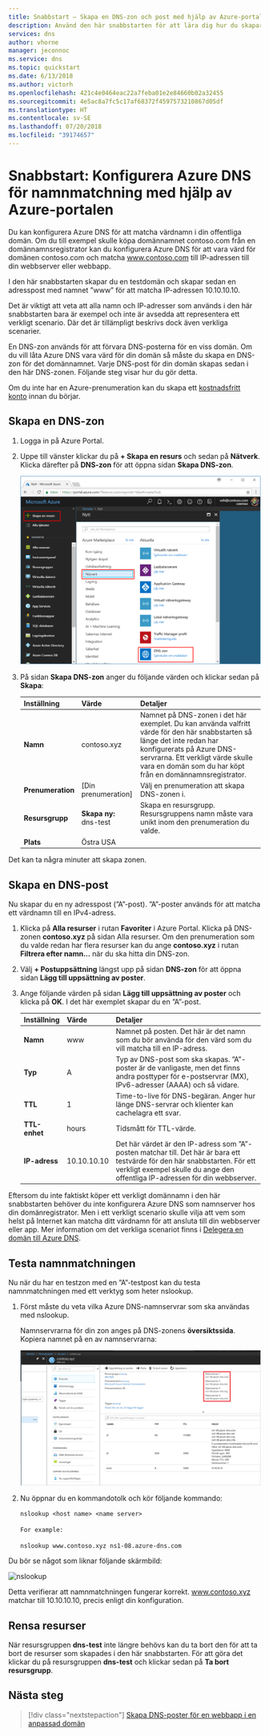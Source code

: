 ```yaml
---
title: Snabbstart – Skapa en DNS-zon och post med hjälp av Azure-portalen
description: Använd den här snabbstarten för att lära dig hur du skapar en DNS-zon och en post i Azure DNS. Detta är en steg-för-steg-guide om hur du skapar och hanterar din första DNS-zon och DNS-post på Azure Portal.
services: dns
author: vhorne
manager: jeconnoc
ms.service: dns
ms.topic: quickstart
ms.date: 6/13/2018
ms.author: victorh
ms.openlocfilehash: 421c4e0464eac22a7feba01e2e84660b02a32455
ms.sourcegitcommit: 4e5ac8a7fc5c17af68372f4597573210867d05df
ms.translationtype: HT
ms.contentlocale: sv-SE
ms.lasthandoff: 07/20/2018
ms.locfileid: "39174657"
---
```

# <a name="quickstart-configure-azure-dns-for-name-resolution-using-the-azure-portal"></a>Snabbstart: Konfigurera Azure DNS för namnmatchning med hjälp av Azure-portalen

 Du kan konfigurera Azure DNS för att matcha värdnamn i din offentliga domän. Om du till exempel skulle köpa domännamnet contoso.com från en domännamnsregistrator kan du konfigurera Azure DNS för att vara värd för domänen contoso.com och matcha www.contoso.com till IP-adressen till din webbserver eller webbapp.

I den här snabbstarten skapar du en testdomän och skapar sedan en adresspost med namnet ”www” för att matcha IP-adressen 10.10.10.10.

Det är viktigt att veta att alla namn och IP-adresser som används i den här snabbstarten bara är exempel och inte är avsedda att representera ett verkligt scenario. Där det är tillämpligt beskrivs dock även verkliga scenarier.

<!---
You can also perform these steps using [Azure PowerShell](dns-getstarted-powershell.md) or the cross-platform [Azure CLI 2.0](dns-getstarted-cli.md).
--->

En DNS-zon används för att förvara DNS-posterna för en viss domän. Om du vill låta Azure DNS vara värd för din domän så måste du skapa en DNS-zon för det domännamnet. Varje DNS-post för din domän skapas sedan i den här DNS-zonen. Följande steg visar hur du gör detta.

Om du inte har en Azure-prenumeration kan du skapa ett [kostnadsfritt konto](https://azure.microsoft.com/free/?WT.mc_id=A261C142F) innan du börjar.

## <a name="create-a-dns-zone"></a>Skapa en DNS-zon

1. Logga in på Azure Portal.
2. Uppe till vänster klickar du på **+ Skapa en resurs** och sedan på **Nätverk**. Klicka därefter på **DNS-zon** för att öppna sidan **Skapa DNS-zon**.

    ![DNS-zon](./media/dns-getstarted-portal/openzone650.png)

4. På sidan **Skapa DNS-zon** anger du följande värden och klickar sedan på **Skapa**:


   | **Inställning** | **Värde** | **Detaljer** |
   |---|---|---|
   |**Namn**|contoso.xyz|Namnet på DNS-zonen i det här exemplet. Du kan använda valfritt värde för den här snabbstarten så länge det inte redan har konfigurerats på Azure DNS-servrarna. Ett verkligt värde skulle vara en domän som du har köpt från en domännamnsregistrator.|
   |**Prenumeration**|[Din prenumeration]|Välj en prenumeration att skapa DNS-zonen i.|
   |**Resursgrupp**|**Skapa ny:** dns-test|Skapa en resursgrupp. Resursgruppens namn måste vara unikt inom den prenumeration du valde. |
   |**Plats**|Östra USA||

Det kan ta några minuter att skapa zonen.

## <a name="create-a-dns-record"></a>Skapa en DNS-post

Nu skapar du en ny adresspost (”A”-post). ”A”-poster används för att matcha ett värdnamn till en IPv4-adress.

1. Klicka på **Alla resurser** i rutan **Favoriter** i Azure Portal. Klicka på DNS-zonen **contoso.xyz** på sidan Alla resurser. Om den prenumeration som du valde redan har flera resurser kan du ange **contoso.xyz** i rutan **Filtrera efter namn...** när du ska hitta din DNS-zon.

1. Välj **+ Postuppsättning** längst upp på sidan **DNS-zon** för att öppna sidan **Lägg till uppsättning av poster**.

1. Ange följande värden på sidan **Lägg till uppsättning av poster** och klicka på **OK**. I det här exemplet skapar du en ”A”-post.

   |**Inställning** | **Värde** | **Detaljer** |
   |---|---|---|
   |**Namn**|www|Namnet på posten. Det här är det namn som du bör använda för den värd som du vill matcha till en IP-adress.|
   |**Typ**|A| Typ av DNS-post som ska skapas. ”A”-poster är de vanligaste, men det finns andra posttyper för e-postservrar (MX), IPv6-adresser (AAAA) och så vidare. |
   |**TTL**|1|Time-to-live för DNS-begäran. Anger hur länge DNS-servrar och klienter kan cachelagra ett svar.|
   |**TTL-enhet**|hours|Tidsmått för TTL-värde.|
   |**IP-adress**|10.10.10.10| Det här värdet är den IP-adress som ”A”-posten matchar till. Det här är bara ett testvärde för den här snabbstarten. För ett verkligt exempel skulle du ange den offentliga IP-adressen för din webbserver.|


Eftersom du inte faktiskt köper ett verkligt domännamn i den här snabbstarten behöver du inte konfigurera Azure DNS som namnserver hos din domänregistrator. Men i ett verkligt scenario skulle vilja att vem som helst på Internet kan matcha ditt värdnamn för att ansluta till din webbserver eller app. Mer information om det verkliga scenariot finns i [Delegera en domän till Azure DNS](dns-delegate-domain-azure-dns.md).


## <a name="test-the-name-resolution"></a>Testa namnmatchningen

Nu när du har en testzon med en ”A”-testpost kan du testa namnmatchningen med ett verktyg som heter nslookup. 

1. Först måste du veta vilka Azure DNS-namnservrar som ska användas med nslookup. 

   Namnservrarna för din zon anges på DNS-zonens **översiktssida**. Kopiera namnet på en av namnservrarna:

   ![zon](./media/dns-getstarted-portal/viewzonens500.png)

2. Nu öppnar du en kommandotolk och kör följande kommando:

   ```
   nslookup <host name> <name server>
   
   For example:

   nslookup www.contoso.xyz ns1-08.azure-dns.com
   ```

Du bör se något som liknar följande skärmbild:

![nslookup](media/dns-getstarted-portal/nslookup.PNG)

Detta verifierar att namnmatchningen fungerar korrekt. www.contoso.xyz matchar till 10.10.10.10, precis enligt din konfiguration.

## <a name="clean-up-resources"></a>Rensa resurser

När resursgruppen **dns-test** inte längre behövs kan du ta bort den för att ta bort de resurser som skapades i den här snabbstarten. För att göra det klickar du på resursgruppen **dns-test** och klickar sedan på **Ta bort resursgrupp**.


## <a name="next-steps"></a>Nästa steg

> [!div class="nextstepaction"]
> [Skapa DNS-poster för en webbapp i en anpassad domän](./dns-web-sites-custom-domain.md)